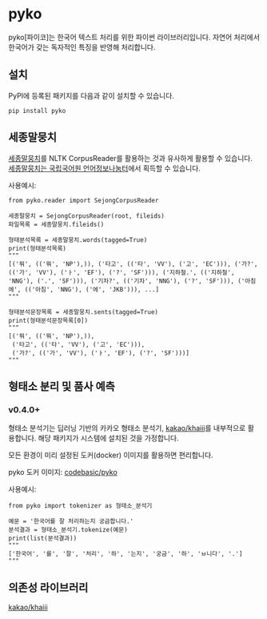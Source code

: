 # pyko

pyko[파이코]는 한국어 텍스트 처리를 위한 파이썬 라이브러리입니다. 자연어 처리에서 한국어가 갖는 독자적인 특징을
반영해 처리합니다.

## 설치

PyPI에 등록된 패키지를 다음과 같이 설치할 수 있습니다.

    pip install pyko

## 세종말뭉치

[세종말뭉치](https://www.korean.go.kr/nkview/nklife/2016_2/26_0204.pdf)를 NLTK CorpusReader를 활용하는 것과 유사하게 활용할 수 있습니다. [세종말뭉치는 국립국어원 언어정보나눔터](https://ithub.korean.go.kr/)에서 획득할 수 있습니다.

사용예시:

~~~~.python
from pyko.reader import SejongCorpusReader

세종말뭉치 = SejongCorpusReader(root, fileids)
파일목록 = 세종말뭉치.fileids()

형태분석목록 = 세종말뭉치.words(tagged=True)
print(형태분석목록)
"""
[('뭐', (('뭐', 'NP'),)), ('타고', (('타', 'VV'), ('고', 'EC'))), ('가?', (('가', 'VV'), ('ㅏ', 'EF'), ('?', 'SF'))), ('지하철.', (('지하철', 'NNG'), ('.', 'SF'))), ('기차?', (('기차', 'NNG'), ('?', 'SF'))), ('아침에', (('아침', 'NNG'), ('에', 'JKB'))), ...]
"""

형태분석문장목록 = 세종말뭉치.sents(tagged=True)
print(형태분석문장목록[0])
"""
[('뭐', (('뭐', 'NP'),)),
 ('타고', (('타', 'VV'), ('고', 'EC'))),
 ('가?', (('가', 'VV'), ('ㅏ', 'EF'), ('?', 'SF')))]
"""

~~~~

## 형태소 분리 및 품사 예측

### v0.4.0+
형태소 분석기는 딥러닝 기반의 카카오 형태소 분석기, [kakao/khaiii](https://github.com/kakao/khaiii)를 내부적으로 활용합니다. 해당 패키지가 시스템에 설치된 것을 가정합니다.

모든 환경이 미리 설정된 도커(docker) 이미지를 활용하면 편리합니다.

pyko 도커 이미지: [codebasic/pyko](https://hub.docker.com/repository/docker/codebasic/pyko)

사용예시:

~~~~.python
from pyko import tokenizer as 형태소_분석기

예문 = '한국어를 잘 처리하는지 궁금합니다.'
분석결과 = 형태소_분석기.tokenize(예문)
print(list(분석결과))
"""
['한국어', '를', '잘', '처리', '하', '는지', '궁금', '하', 'ㅂ니다', '.']
"""
~~~~

## 의존성 라이브러리

[kakao/khaiii](https://github.com/kakao/khaiii)

